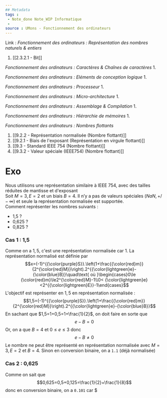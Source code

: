 ```yaml
---
## Metadata
tags : 
 - Note_done Note_WIP Informatique
 - 
source : UMons - Fonctionnement des ordinateurs
---
```


Link :
_Fonctionnement des ordinateurs : Représentation des nombres naturels & entiers_
1. [[2.3.2.1 - Bit]]

_Fonctionnement des ordinateurs : Caractères & Chaînes de caractères_
1.

_Fonctionnement des ordinateurs : Eléments de conception logique_
1.

_Fonctionnement des ordinateurs : Processeur_
1.

_Fonctionnement des ordinateurs : Micro-architecture_
1.

_Fonctionnement des ordinateurs : Assemblage & Compilation_
1.

_Fonctionnement des ordinateurs : Hiérarchie de mémoires_
1.

_Fonctionnement des ordinateurs : Nombres flottants_
1. [[9.2.2 - Représentation normalisée (Nombre flottant)]]
2. [[9.2.1 - Biais de l'exposant (Représentation en virgule flottant)]]
3. [[9.3 - Standard IEEE 754 (Nombre flottant)]]
4. [[9.3.2 - Valeur spéciale (IEEE754) (Nombre flottant)]]

# Exo
Nous utilisons une représentation similaire à IEEE 754, avec des tailles réduites de mantisse et d'exposant
\
Soit $M=3, E=2$ et un biais $B=4$. Il n’y a pas de valeurs spéciales ($NaN, +/- ∞$) et seule la représentation normalisée est supportée. 
\
Comment représenter les nombres suivants :
- 1,5 ?
- 0,625 ?
- 0,825 ?

### Cas 1 : 1,5
Comme on a $1,5$, c'est une représentation normalisée car $1$. La représentation normalisé est définie par $$x=(-1)^{{\color{purple}S}}.\left(1+\frac{{\color{red}m}}{2^{\color{red}M}}\right).2^{{\color{lightgreen}e}-{\color{blue}B}}\quad\text{ où }\begin{cases}0\le {\color{red}m}\le2^{\color{red}M}-1\\0< {\color{lightgreen}e}<2^{{\color{lightgreen}E}}-1\end{cases}$$ L'objectif est représenter en $1,5$ en représentation normalisée : $$1,5=(-1)^{{\color{purple}S}}.\left(1+\frac{{\color{red}m}}{2^{\color{red}M}}\right).2^{{\color{lightgreen}e}-{\color{blue}B}}$$ En sachant que $1,5=1+0,5=1+\frac{1}{2}$, on doit faire en sorte que $$e-B=0$$ Or, on a que $B=4$ et $0\le e\le 3$ donc $$e-B\neq 0$$ Le nombre ne peut être représenté en représentation normalisée avec $M=3, E=2$ et $B=4$. Sinon en conversion binaire, on a `1.1` (déjà normalisée)

### Cas 2 : 0,625
Comme on sait que $$0,625=0,5+0,125=\frac{1}{2}+\frac{1}{8}$$ donc en conversion binaire, on a `0.101` car $
